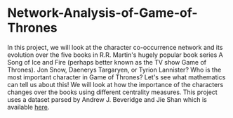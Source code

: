 # Network-Analysis-of-Game-of-Thrones
In this project, we will look at the character co-occurrence network and its evolution over the five books in R.R. Martin's hugely popular book series A Song of Ice and Fire (perhaps better known as the TV show Game of Thrones). Jon Snow, Daenerys Targaryen, or Tyrion Lannister? Who is the most important character in Game of Thrones? Let's see what mathematics can tell us about this! We will look at how the importance of the characters changes over the books using different centrality measures.  This project uses a dataset parsed by Andrew J. Beveridge and Jie Shan which is available [here](https://github.com/mathbeveridge/asoiaf).
